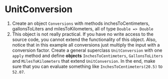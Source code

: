 <!-- inspired by Scala for the Impatient -->
# UnitConversion
1. Create an object `Conversions` with methods inchesToCentimeters, gallonsToLiters and milesToKilometers, all of type `Double => Double`
2. This object is not really practical. If you have no write access to the source code, you cannot extend the functionality of this object. Also, notice that in this example all conversions just multiply the input with a conversion factor.
 Create a general superclass `UnitConversion` with one `apply` method and define **objects** `InchesToCentimeters`, `GallonsToLiters` and `MilesToKilometers` that extend `UnitConversion`. In the end, make sure that you can evaluate something like `InchesToCentimeters(20.5)` to `52.07`.
